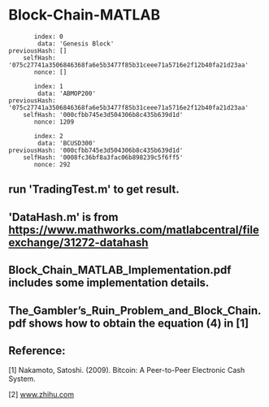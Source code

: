 # Block-Chain-MATLAB


           index: 0
            data: 'Genesis Block'
    previousHash: []
        selfHash: '075c27741a3506846368fa6e5b3477f85b31ceee71a5716e2f12b40fa21d23aa'
           nonce: []
           
           index: 1
            data: 'ABMOP200'
    previousHash: '075c27741a3506846368fa6e5b3477f85b31ceee71a5716e2f12b40fa21d23aa'
        selfHash: '000cfbb745e3d504306b8c435b639d1d'
           nonce: 1209
           
           index: 2
            data: 'BCUSD300'
    previousHash: '000cfbb745e3d504306b8c435b639d1d'
        selfHash: '0008fc36bf8a3fac06b898239c5f6ff5'
           nonce: 292



## run 'TradingTest.m' to get result. 

## 'DataHash.m' is from https://www.mathworks.com/matlabcentral/fileexchange/31272-datahash

## Block_Chain_MATLAB_Implementation.pdf includes some implementation details.

## The_Gambler’s_Ruin_Problem_and_Block_Chain.pdf shows how to obtain the equation (4) in [1]

## Reference: 

[1] Nakamoto, Satoshi. (2009). Bitcoin: A Peer-to-Peer Electronic Cash System.  

[2] www.zhihu.com
